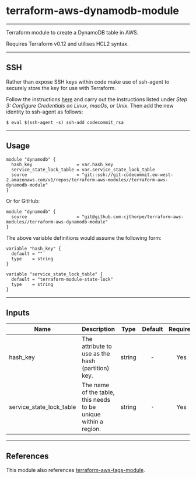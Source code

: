 # terraform-aws-dynamodb-module
-------------  
  
Terraform module to create a DynamoDB table in AWS.
  
Requires Terraform v0.12 and utilises HCL2 syntax.  
  
-------------  
## SSH  
  
Rather than expose SSH keys within code make use of ssh-agent to securely store the key for use with Terraform.  
  
Follow the instructions [here](https://docs.aws.amazon.com/codecommit/latest/userguide/setting-up-ssh-unixes.html) and carry out the instructions listed under _Step 3: Configure Credentials on Linux, macOs, or Unix_. Then add the new identity to ssh-agent as follows:  
  
```  
$ eval $(ssh-agent -s) ssh-add codecommit_rsa  
```  
  
-------------  
## Usage  
  
```  
module "dynamodb" {  
  hash_key                 = var.hash_key
  service_state_lock_table = var.service_state_lock_table
  source                   = "git::ssh://git-codecommit.eu-west-2.amazonaws.com/v1/repos/terraform-aws-modules//terraform-aws-dynamodb-module"
}
```

Or for GitHub:

```
module "dynamodb" {
  source                   = "git@github.com:cjthorpe/terraform-aws-modules//terraform-aws-dynamodb-module"
}
```
  
  
The above variable definitions would assume the following form:  
```
variable "hash_key" {
  default = ""
  type    = string
}

variable "service_state_lock_table" {  
  default = "terraform-module-state-lock" 
  type    = string 
}  

```
  
-------------  
## Inputs  
  
| Name | Description | Type | Default | Required |  
|------|-------------|:----:|:-----:|:-----:|  
| hash_key | The attribute to use as the hash (partition) key. | string | - | Yes |
| service_state_lock_table | The name of the table, this needs to be unique within a region. | string | `-` | Yes |  
  
-------------  
## References  
  
This module also references [terraform-aws-tags-module](https://github.com/cjthorpe/terraform-aws-modules/tree/master/terraform-aws-tags-module).
